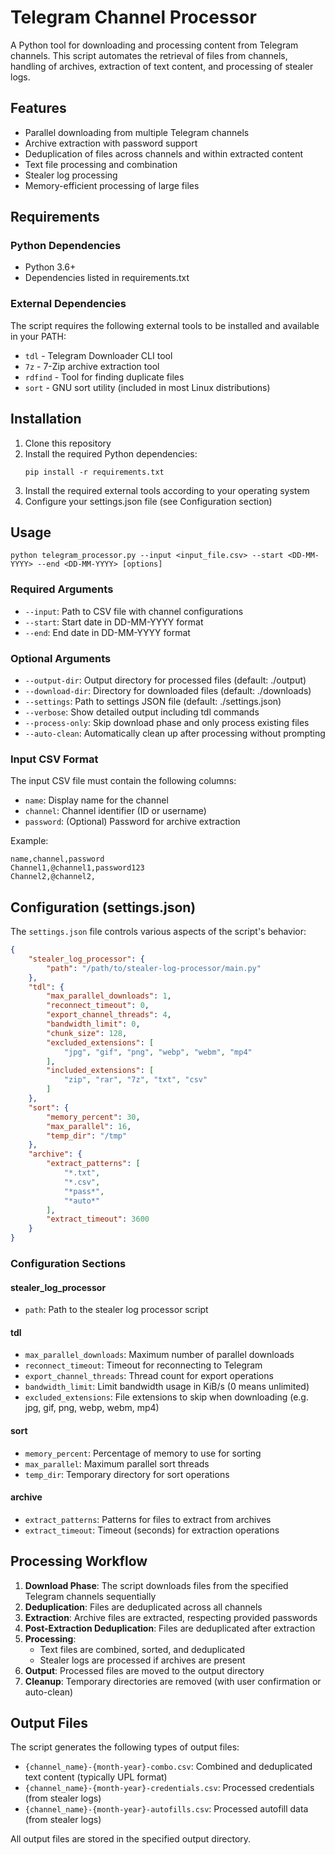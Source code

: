 # Telegram Channel Processor

A Python tool for downloading and processing content from Telegram channels. This script automates the retrieval of files from channels, handling of archives, extraction of text content, and processing of stealer logs.

## Features

- Parallel downloading from multiple Telegram channels
- Archive extraction with password support
- Deduplication of files across channels and within extracted content
- Text file processing and combination
- Stealer log processing
- Memory-efficient processing of large files

## Requirements

### Python Dependencies
- Python 3.6+
- Dependencies listed in requirements.txt

### External Dependencies
The script requires the following external tools to be installed and available in your PATH:

- `tdl` - Telegram Downloader CLI tool
- `7z` - 7-Zip archive extraction tool
- `rdfind` - Tool for finding duplicate files
- `sort` - GNU sort utility (included in most Linux distributions)

## Installation

1. Clone this repository
2. Install the required Python dependencies:
   ```
   pip install -r requirements.txt
   ```
3. Install the required external tools according to your operating system
4. Configure your settings.json file (see Configuration section)

## Usage

```
python telegram_processor.py --input <input_file.csv> --start <DD-MM-YYYY> --end <DD-MM-YYYY> [options]
```

### Required Arguments

- `--input`: Path to CSV file with channel configurations
- `--start`: Start date in DD-MM-YYYY format
- `--end`: End date in DD-MM-YYYY format

### Optional Arguments

- `--output-dir`: Output directory for processed files (default: ./output)
- `--download-dir`: Directory for downloaded files (default: ./downloads)
- `--settings`: Path to settings JSON file (default: ./settings.json)
- `--verbose`: Show detailed output including tdl commands
- `--process-only`: Skip download phase and only process existing files
- `--auto-clean`: Automatically clean up after processing without prompting

### Input CSV Format

The input CSV file must contain the following columns:
- `name`: Display name for the channel
- `channel`: Channel identifier (ID or username)
- `password`: (Optional) Password for archive extraction

Example:
```
name,channel,password
Channel1,@channel1,password123
Channel2,@channel2,
```

## Configuration (settings.json)

The `settings.json` file controls various aspects of the script's behavior:

```json
{
    "stealer_log_processor": {
        "path": "/path/to/stealer-log-processor/main.py"
    },
    "tdl": {
        "max_parallel_downloads": 1,
        "reconnect_timeout": 0,
        "export_channel_threads": 4,
        "bandwidth_limit": 0,
        "chunk_size": 128,
        "excluded_extensions": [
            "jpg", "gif", "png", "webp", "webm", "mp4"
        ],
        "included_extensions": [
            "zip", "rar", "7z", "txt", "csv"
        ]
    },
    "sort": {
        "memory_percent": 30,
        "max_parallel": 16,
        "temp_dir": "/tmp"
    },
    "archive": {
        "extract_patterns": [
            "*.txt",
            "*.csv",
            "*pass*",
            "*auto*"
        ],
        "extract_timeout": 3600
    }
}
```

### Configuration Sections

#### stealer_log_processor
- `path`: Path to the stealer log processor script

#### tdl
- `max_parallel_downloads`: Maximum number of parallel downloads
- `reconnect_timeout`: Timeout for reconnecting to Telegram
- `export_channel_threads`: Thread count for export operations
- `bandwidth_limit`: Limit bandwidth usage in KiB/s (0 means unlimited)
- `excluded_extensions`: File extensions to skip when downloading (e.g. jpg, gif, png, webp, webm, mp4)

#### sort
- `memory_percent`: Percentage of memory to use for sorting
- `max_parallel`: Maximum parallel sort threads
- `temp_dir`: Temporary directory for sort operations

#### archive
- `extract_patterns`: Patterns for files to extract from archives
- `extract_timeout`: Timeout (seconds) for extraction operations

## Processing Workflow

1. **Download Phase**: The script downloads files from the specified Telegram channels sequentially
2. **Deduplication**: Files are deduplicated across all channels 
3. **Extraction**: Archive files are extracted, respecting provided passwords
4. **Post-Extraction Deduplication**: Files are deduplicated after extraction
5. **Processing**: 
   - Text files are combined, sorted, and deduplicated
   - Stealer logs are processed if archives are present
6. **Output**: Processed files are moved to the output directory
7. **Cleanup**: Temporary directories are removed (with user confirmation or auto-clean)

## Output Files

The script generates the following types of output files:
- `{channel_name}-{month-year}-combo.csv`: Combined and deduplicated text content (typically UPL format)
- `{channel_name}-{month-year}-credentials.csv`: Processed credentials (from stealer logs)
- `{channel_name}-{month-year}-autofills.csv`: Processed autofill data (from stealer logs)

All output files are stored in the specified output directory. 